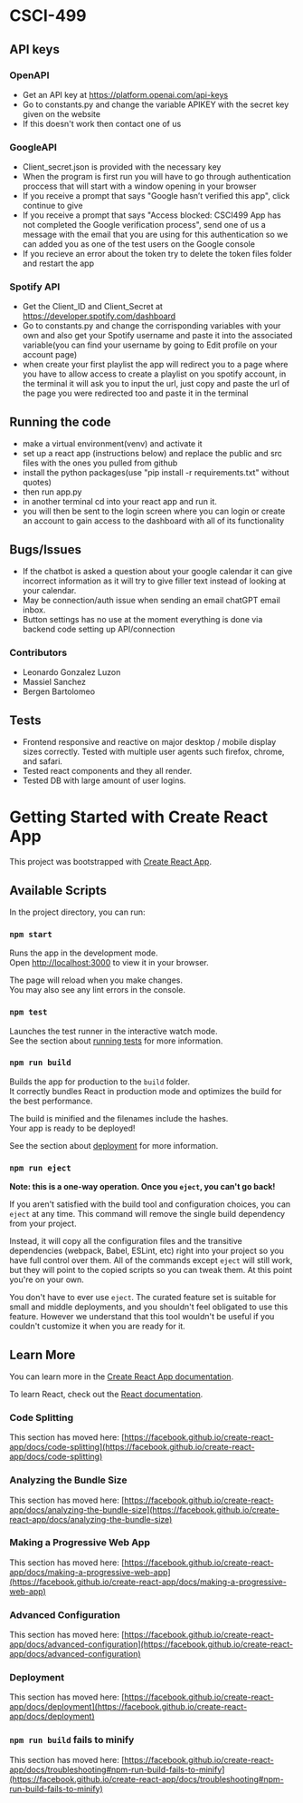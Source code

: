 # CSCI-499

## API keys
### OpenAPI
- Get an API key at https://platform.openai.com/api-keys
- Go to constants.py and change the variable APIKEY with the secret key given on the website
- If this doesn't work then contact one of us

### GoogleAPI
- Client_secret.json is provided with the necessary key
- When the program is first run you will have to go through authentication proccess that will start with a window opening in your browser
- If you receive a prompt that says "Google hasn’t verified this app", click continue to give 
- If you receive a prompt that says "Access blocked: CSCI499 App has not completed the Google verification process", send one of us a message with the email that you are using for this authentication so we can added you as one of the test users on the Google console
- If you recieve an error about the token try to delete the token files folder and restart the app

### Spotify API
- Get the Client_ID and Client_Secret at https://developer.spotify.com/dashboard
- Go to constants.py and change the corrisponding variables with your own and also get your Spotify username
and paste it into the associated variable(you can find your username by going to Edit profile on your account page)
- when create your first playlist the app will redirect you to a page where you have to allow access to
create a playlist on you spotify account, in the terminal it will ask you to input the url, just copy and
paste the url of the page you were redirected too and paste it in the terminal

## Running the code
- make a virtual environment(venv) and activate it
- set up a react app (instructions below) and replace the public and src files with the ones you pulled from github
- install the python packages(use "pip install -r requirements.txt" without quotes)
- then run app.py 
- in another terminal cd into your react app and run it.
- you will then be sent to the login screen where you can login or create an account to gain access to the dashboard with all of its functionality

## Bugs/Issues
- If the chatbot is asked a question about your google calendar it can give incorrect information as it will try to give filler text instead of looking at your calendar.
- May be connection/auth issue when sending an email chatGPT email inbox.
- Button settings has no use at the moment everything is done via backend code setting up API/connection

### Contributors
- Leonardo Gonzalez Luzon
- Massiel Sanchez
- Bergen Bartolomeo

## Tests 
- Frontend responsive and reactive on major desktop / mobile display sizes correctly. Tested with multiple user agents such firefox, chrome, and safari.
- Tested react components and they all render.
- Tested DB with large amount of user logins.

# Getting Started with Create React App

This project was bootstrapped with [Create React App](https://github.com/facebook/create-react-app).

## Available Scripts

In the project directory, you can run:

### `npm start`

Runs the app in the development mode.\
Open [http://localhost:3000](http://localhost:3000) to view it in your browser.

The page will reload when you make changes.\
You may also see any lint errors in the console.

### `npm test`

Launches the test runner in the interactive watch mode.\
See the section about [running tests](https://facebook.github.io/create-react-app/docs/running-tests) for more information.

### `npm run build`

Builds the app for production to the `build` folder.\
It correctly bundles React in production mode and optimizes the build for the best performance.

The build is minified and the filenames include the hashes.\
Your app is ready to be deployed!

See the section about [deployment](https://facebook.github.io/create-react-app/docs/deployment) for more information.

### `npm run eject`

**Note: this is a one-way operation. Once you `eject`, you can't go back!**

If you aren't satisfied with the build tool and configuration choices, you can `eject` at any time. This command will remove the single build dependency from your project.

Instead, it will copy all the configuration files and the transitive dependencies (webpack, Babel, ESLint, etc) right into your project so you have full control over them. All of the commands except `eject` will still work, but they will point to the copied scripts so you can tweak them. At this point you're on your own.

You don't have to ever use `eject`. The curated feature set is suitable for small and middle deployments, and you shouldn't feel obligated to use this feature. However we understand that this tool wouldn't be useful if you couldn't customize it when you are ready for it.

## Learn More

You can learn more in the [Create React App documentation](https://facebook.github.io/create-react-app/docs/getting-started).

To learn React, check out the [React documentation](https://reactjs.org/).

### Code Splitting

This section has moved here: [https://facebook.github.io/create-react-app/docs/code-splitting](https://facebook.github.io/create-react-app/docs/code-splitting)

### Analyzing the Bundle Size

This section has moved here: [https://facebook.github.io/create-react-app/docs/analyzing-the-bundle-size](https://facebook.github.io/create-react-app/docs/analyzing-the-bundle-size)

### Making a Progressive Web App

This section has moved here: [https://facebook.github.io/create-react-app/docs/making-a-progressive-web-app](https://facebook.github.io/create-react-app/docs/making-a-progressive-web-app)

### Advanced Configuration

This section has moved here: [https://facebook.github.io/create-react-app/docs/advanced-configuration](https://facebook.github.io/create-react-app/docs/advanced-configuration)

### Deployment

This section has moved here: [https://facebook.github.io/create-react-app/docs/deployment](https://facebook.github.io/create-react-app/docs/deployment)

### `npm run build` fails to minify

This section has moved here: [https://facebook.github.io/create-react-app/docs/troubleshooting#npm-run-build-fails-to-minify](https://facebook.github.io/create-react-app/docs/troubleshooting#npm-run-build-fails-to-minify)
